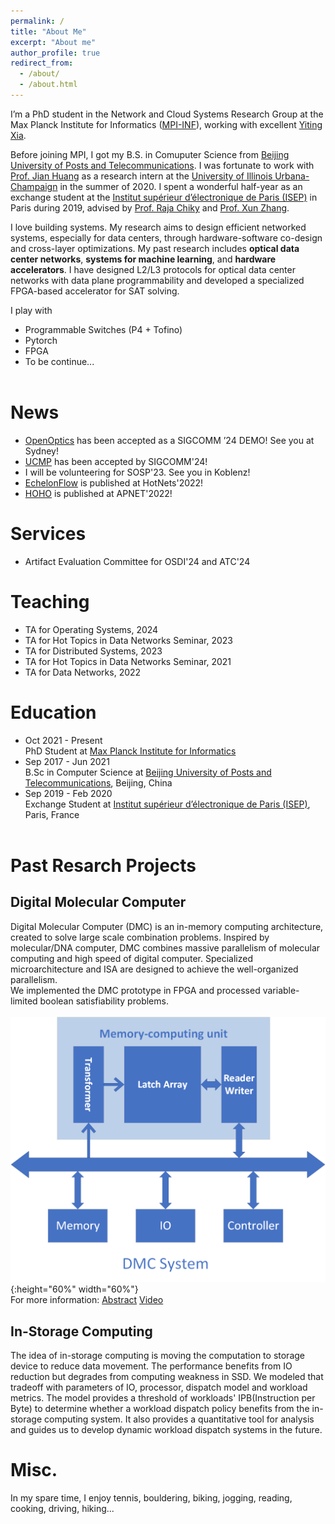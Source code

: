 ```yaml
---
permalink: /
title: "About Me"
excerpt: "About me"
author_profile: true
redirect_from: 
  - /about/
  - /about.html
---
```


I’m a PhD student in the Network and Cloud Systems Research Group at the Max Planck Institute for Informatics ([MPI-INF](https://www.mpi-inf.mpg.de/home)), working with excellent [Yiting Xia](https://sites.google.com/view/yitingxia/home?authuser=0).

Before joining MPI, I got my B.S. in Comuputer Science from [Beijing University of Posts and Telecommunications](https://en.wikipedia.org/wiki/Beijing_University_of_Posts_and_Telecommunications). I was fortunate to work with [Prof. Jian Huang](http://jianh.web.engr.illinois.edu/) as a research intern at the [University of Illinois Urbana-Champaign](https://illinois.edu/) in the summer of 2020. I spent a wonderful half-year as an exchange student at the [Institut supérieur d’électronique de Paris (ISEP)](https://en.isep.fr/) in Paris during 2019, advised by [Prof. Raja Chiky](http://perso.isep.fr/rchiky/) and [Prof. Xun Zhang](http://zhangxun.free.fr/).

I love building systems. My research aims to design efficient networked systems, especially for data centers, through hardware-software co-design and cross-layer optimizations. My past research includes **optical data center networks**, **systems for machine learning**, and **hardware accelerators**. I have designed L2/L3 protocols for optical data center networks with data plane programmability and developed a specialized FPGA-based accelerator for SAT solving.

<!---
My research interests lie generally in computer architecture and system, particularly in the intersection of computation and storage. As the storage techniques develop and massive amounts of data are created every day, there emerges a bottleneck between storage and computation nodes, not only because of hardware limitations, but out-of-date computation models as well. My research aims to build efficient systems by utilizing and hybridizing computation and storage from processor-level to datacenter-level. I worked on **specialized processor** and **data-centric computing**.
-->

I play with
* Programmable Switches (P4 + Tofino)
* Pytorch
* FPGA
* To be continue...
<br><br>

News
======
* [OpenOptics](https://ymlei.github.io/) has been accepted as a SIGCOMM ’24 DEMO! See you at Sydney!
* [UCMP](https://ymlei.github.io/) has been accepted by SIGCOMM'24!
* I will be volunteering for SOSP'23. See you in Koblenz!
* [EchelonFlow](https://dl.acm.org/doi/abs/10.1145/3563766.3564096) is published at HotNets'2022!
* [HOHO](https://conferences.sigcomm.org/events/apnet2022/papers/Hop-On%20Hop-Off%20Routing.pdf) is published at APNET'2022!

Services
======
* Artifact Evaluation Committee for OSDI'24 and ATC'24

Teaching
======
* TA for Operating Systems, 2024
* TA for Hot Topics in Data Networks Seminar, 2023
* TA for Distributed Systems, 2023
* TA for Hot Topics in Data Networks Seminar, 2021
* TA for Data Networks, 2022

Education
======
* Oct 2021 - Present<br>PhD Student at [Max Planck Institute for Informatics](https://www.mpi-inf.mpg.de/home)
* Sep 2017 - Jun 2021<br>B.Sc in Computer Science at [Beijing University of Posts and Telecommunications](https://en.wikipedia.org/wiki/Beijing_University_of_Posts_and_Telecommunications), Beijing, China
* Sep 2019 - Feb 2020<br>Exchange Student at [Institut supérieur d’électronique de Paris (ISEP)](https://en.isep.fr/), Paris, France<br><br>


Past Resarch Projects
======

Digital Molecular Computer
------
Digital Molecular Computer (DMC) is an in-memory computing architecture, created to solve large scale combination problems. Inspired by molecular/DNA computer, DMC combines massive parallelism of molecular computing and high speed of digital computer. Specialized microarchitecture and ISA are designed to achieve the well-organized parallelism.<br>
We implemented the DMC prototype in FPGA and processed variable-limited boolean satisfiability problems.
<br><br>
![system](../images/system.png){:height="60%" width="60%"}
<br>
For more information: [Abstract](../files/abstract2.pdf) [Video](https://www.youtube.com/watch?v=QWBxIEiYPYo)


In-Storage Computing
------
The idea of in-storage computing is moving the computation to storage device to reduce data movement. The performance benefits from IO reduction but degrades from computing weakness in SSD. We modeled that tradeoff with parameters of IO, processor, dispatch model and workload metrics. The model provides a threshold of workloads' IPB(Instruction per Byte) to determine whether a workload dispatch policy benefits from the in-storage computing system. It also provides a quantitative tool for analysis and guides us to develop dynamic workload dispatch systems in the future.<br>


Misc.
======
 In my spare time, I enjoy tennis, bouldering, biking, jogging, reading, cooking, driving, hiking...<br>
<br><br>
<div>
<script type="text/javascript" id="clustrmaps" src="//cdn.clustrmaps.com/map_v2.js?cl=ffffff&w=400&t=n&d=TkK2eJ11m3O6vUTwz881CpCP86xJPuA0Mgpse9p16bE"></script>
 </div>
